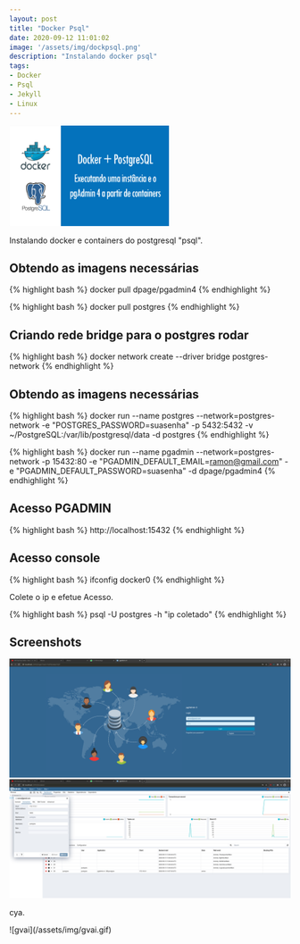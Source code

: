 ```yaml
---
layout: post
title: "Docker Psql"
date: 2020-09-12 11:01:02
image: '/assets/img/dockpsql.png'
description: "Instalando docker psql"
tags:
- Docker
- Psql
- Jekyll
- Linux
---
```


<img src="/assets/img/dockpsql.png" style="width: 286px; height: 180px;">

<p> Instalando docker e containers do postgresql "psql". </p>

## Obtendo as imagens necessárias

{% highlight bash %}
docker pull dpage/pgadmin4
{% endhighlight %}

{% highlight bash %}
docker pull postgres
{% endhighlight %}


## Criando rede bridge para o postgres rodar

{% highlight bash %}
docker network create --driver bridge postgres-network
{% endhighlight %}

## Obtendo as imagens necessárias

{% highlight bash %}
docker run --name postgres --network=postgres-network -e "POSTGRES_PASSWORD=suasenha" -p 5432:5432 -v ~/PostgreSQL:/var/lib/postgresql/data -d postgres
{% endhighlight %}

{% highlight bash %}
docker run --name pgadmin --network=postgres-network -p 15432:80 -e "PGADMIN_DEFAULT_EMAIL=ramon@gmail.com" -e "PGADMIN_DEFAULT_PASSWORD=suasenha" -d dpage/pgadmin4
{% endhighlight %}


## Acesso PGADMIN

{% highlight bash %}
http://localhost:15432
{% endhighlight %}


## Acesso console
{% highlight bash %}
ifconfig docker0
{% endhighlight %}

<p>Colete o ip e efetue Acesso.</p>

{% highlight bash %}
psql -U postgres -h "ip coletado"
{% endhighlight %}


## Screenshots
![pgadmin](/assets/img/pgadmin.png)
![pgadmin](/assets/img/pgadmin1.png)

<p>cya.</p>
![gvai](/assets/img/gvai.gif)
